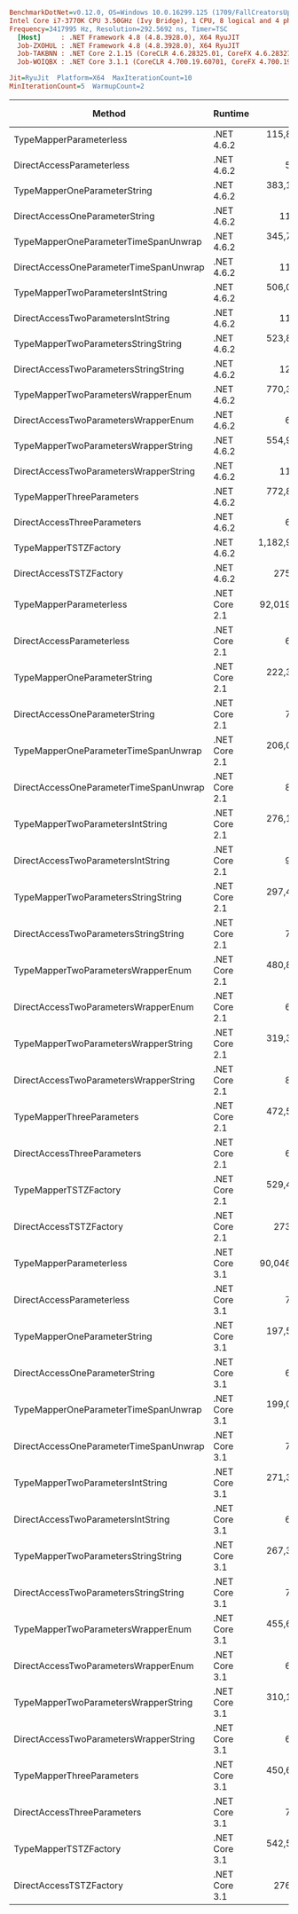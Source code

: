 ``` ini

BenchmarkDotNet=v0.12.0, OS=Windows 10.0.16299.125 (1709/FallCreatorsUpdate/Redstone3)
Intel Core i7-3770K CPU 3.50GHz (Ivy Bridge), 1 CPU, 8 logical and 4 physical cores
Frequency=3417995 Hz, Resolution=292.5692 ns, Timer=TSC
  [Host]     : .NET Framework 4.8 (4.8.3928.0), X64 RyuJIT
  Job-ZXOHUL : .NET Framework 4.8 (4.8.3928.0), X64 RyuJIT
  Job-TAKBNN : .NET Core 2.1.15 (CoreCLR 4.6.28325.01, CoreFX 4.6.28327.02), X64 RyuJIT
  Job-WOIQBX : .NET Core 3.1.1 (CoreCLR 4.700.19.60701, CoreFX 4.700.19.60801), X64 RyuJIT

Jit=RyuJit  Platform=X64  MaxIterationCount=10  
MinIterationCount=5  WarmupCount=2  

```
|                                 Method |       Runtime |             Mean |          Error |         StdDev |      Ratio |  RatioSD |   Gen 0 |  Gen 1 | Gen 2 | Allocated |
|--------------------------------------- |-------------- |-----------------:|---------------:|---------------:|-----------:|---------:|--------:|-------:|------:|----------:|
|                TypeMapperParameterless |    .NET 4.6.2 |   115,846.122 ns |  2,083.2186 ns |    742.8958 ns |  19,664.72 |   788.30 |  1.4648 | 0.4883 |     - |    6382 B |
|              DirectAccessParameterless |    .NET 4.6.2 |         5.853 ns |      0.3254 ns |      0.2153 ns |       1.00 |     0.00 |  0.0153 |      - |     - |      64 B |
|           TypeMapperOneParameterString |    .NET 4.6.2 |   383,138.757 ns | 33,958.2042 ns | 22,461.2495 ns |  65,485.71 | 3,605.40 |  4.3945 | 0.9766 |     - |   18704 B |
|         DirectAccessOneParameterString |    .NET 4.6.2 |        11.537 ns |      0.6338 ns |      0.4192 ns |       1.97 |     0.12 |  0.0153 |      - |     - |      64 B |
|   TypeMapperOneParameterTimeSpanUnwrap |    .NET 4.6.2 |   345,724.973 ns |  6,731.4660 ns |  1,748.1404 ns |  59,011.09 | 2,429.62 |  4.3945 | 0.9766 |     - |   18704 B |
| DirectAccessOneParameterTimeSpanUnwrap |    .NET 4.6.2 |        11.430 ns |      0.1913 ns |      0.0497 ns |       1.95 |     0.09 |  0.0153 |      - |     - |      64 B |
|       TypeMapperTwoParametersIntString |    .NET 4.6.2 |   506,048.399 ns |  9,137.4244 ns |  2,372.9601 ns |  86,381.33 | 3,687.96 |  6.8359 | 0.9766 |     - |   29905 B |
|     DirectAccessTwoParametersIntString |    .NET 4.6.2 |        11.202 ns |      0.1553 ns |      0.0403 ns |       1.91 |     0.08 |  0.0153 |      - |     - |      64 B |
|    TypeMapperTwoParametersStringString |    .NET 4.6.2 |   523,881.034 ns | 14,763.8224 ns |  9,765.3544 ns |  89,594.43 | 3,057.12 |  6.8359 | 1.9531 |     - |   29905 B |
|  DirectAccessTwoParametersStringString |    .NET 4.6.2 |        12.685 ns |      1.7303 ns |      1.1445 ns |       2.17 |     0.20 |  0.0153 |      - |     - |      64 B |
|     TypeMapperTwoParametersWrapperEnum |    .NET 4.6.2 |   770,341.048 ns | 19,022.1418 ns |  9,948.9480 ns | 130,893.83 | 5,487.05 |  7.8125 | 0.9766 |     - |   33809 B |
|   DirectAccessTwoParametersWrapperEnum |    .NET 4.6.2 |         6.424 ns |      0.1932 ns |      0.1010 ns |       1.09 |     0.05 |  0.0153 |      - |     - |      64 B |
|   TypeMapperTwoParametersWrapperString |    .NET 4.6.2 |   554,900.996 ns |  4,669.5113 ns |  1,212.6572 ns |  94,722.01 | 4,084.77 |  6.8359 | 0.9766 |     - |   30097 B |
| DirectAccessTwoParametersWrapperString |    .NET 4.6.2 |        11.487 ns |      0.2210 ns |      0.0981 ns |       1.95 |     0.07 |  0.0153 |      - |     - |      64 B |
|              TypeMapperThreeParameters |    .NET 4.6.2 |   772,894.509 ns | 21,788.2897 ns | 12,965.8617 ns | 131,400.48 | 4,874.50 |  7.8125 | 0.9766 |     - |   34441 B |
|            DirectAccessThreeParameters |    .NET 4.6.2 |         6.729 ns |      0.6365 ns |      0.4210 ns |       1.15 |     0.08 |  0.0153 |      - |     - |      64 B |
|                  TypeMapperTSTZFactory |    .NET 4.6.2 | 1,182,951.601 ns | 32,294.5763 ns |  8,386.7989 ns | 201,915.16 | 8,352.92 | 15.6250 | 1.9531 |     - |   69441 B |
|                DirectAccessTSTZFactory |    .NET 4.6.2 |       275.823 ns |      5.8735 ns |      3.8850 ns |      47.18 |     1.66 |  0.0153 |      - |     - |      64 B |
|                TypeMapperParameterless | .NET Core 2.1 |    92,019.200 ns |  1,338.2388 ns |    347.5364 ns |  15,706.43 |   638.77 |  1.0986 | 0.4883 |     - |    5551 B |
|              DirectAccessParameterless | .NET Core 2.1 |         6.252 ns |      0.4359 ns |      0.2883 ns |       1.07 |     0.07 |  0.0152 |      - |     - |      64 B |
|           TypeMapperOneParameterString | .NET Core 2.1 |   222,309.936 ns | 26,925.0599 ns | 17,809.2600 ns |  37,984.20 | 2,736.82 |  1.4648 | 0.2441 |     - |    6457 B |
|         DirectAccessOneParameterString | .NET Core 2.1 |         7.669 ns |      0.2193 ns |      0.0974 ns |       1.31 |     0.05 |  0.0152 |      - |     - |      64 B |
|   TypeMapperOneParameterTimeSpanUnwrap | .NET Core 2.1 |   206,088.889 ns |  3,846.9204 ns |    999.0330 ns |  35,186.09 | 1,704.75 |  1.4648 | 0.2441 |     - |    6457 B |
| DirectAccessOneParameterTimeSpanUnwrap | .NET Core 2.1 |         8.065 ns |      0.2409 ns |      0.1260 ns |       1.37 |     0.03 |  0.0152 |      - |     - |      64 B |
|       TypeMapperTwoParametersIntString | .NET Core 2.1 |   276,114.137 ns |  3,884.3091 ns |  1,008.7428 ns |  47,137.29 | 2,163.84 |  0.9766 |      - |     - |    7105 B |
|     DirectAccessTwoParametersIntString | .NET Core 2.1 |         9.247 ns |      1.5494 ns |      1.0248 ns |       1.58 |     0.14 |  0.0152 |      - |     - |      64 B |
|    TypeMapperTwoParametersStringString | .NET Core 2.1 |   297,453.887 ns |  4,298.2167 ns |  1,116.2332 ns |  50,776.80 | 2,225.89 |  0.9766 |      - |     - |    7105 B |
|  DirectAccessTwoParametersStringString | .NET Core 2.1 |         7.967 ns |      0.1891 ns |      0.0840 ns |       1.36 |     0.05 |  0.0152 |      - |     - |      64 B |
|     TypeMapperTwoParametersWrapperEnum | .NET Core 2.1 |   480,890.764 ns |  6,639.9181 ns |  1,724.3656 ns |  82,085.75 | 3,473.70 |  1.4648 | 0.4883 |     - |   10378 B |
|   DirectAccessTwoParametersWrapperEnum | .NET Core 2.1 |         6.736 ns |      0.1582 ns |      0.0564 ns |       1.14 |     0.05 |  0.0152 |      - |     - |      64 B |
|   TypeMapperTwoParametersWrapperString | .NET Core 2.1 |   319,381.433 ns | 11,908.2906 ns |  7,876.5969 ns |  54,602.26 | 1,413.65 |  0.9766 | 0.4883 |     - |    7289 B |
| DirectAccessTwoParametersWrapperString | .NET Core 2.1 |         8.059 ns |      0.8948 ns |      0.5918 ns |       1.38 |     0.11 |  0.0152 |      - |     - |      64 B |
|              TypeMapperThreeParameters | .NET Core 2.1 |   472,539.871 ns |  7,733.5158 ns |  2,757.8462 ns |  80,225.19 | 3,558.62 |  1.4648 |      - |     - |   10970 B |
|            DirectAccessThreeParameters | .NET Core 2.1 |         6.711 ns |      0.1834 ns |      0.0476 ns |       1.15 |     0.05 |  0.0152 |      - |     - |      64 B |
|                  TypeMapperTSTZFactory | .NET Core 2.1 |   529,421.893 ns |  8,573.2506 ns |  3,806.5764 ns |  90,109.14 | 3,428.17 |  1.9531 |      - |     - |   14538 B |
|                DirectAccessTSTZFactory | .NET Core 2.1 |       273.629 ns |      5.0478 ns |      2.2413 ns |      46.58 |     2.09 |  0.0148 |      - |     - |      64 B |
|                TypeMapperParameterless | .NET Core 3.1 |    90,046.366 ns |  3,290.2039 ns |  1,720.8402 ns |  15,300.44 |   682.43 |  1.0986 | 0.4883 |     - |    4904 B |
|              DirectAccessParameterless | .NET Core 3.1 |         7.265 ns |      0.6698 ns |      0.4431 ns |       1.24 |     0.08 |  0.0153 |      - |     - |      64 B |
|           TypeMapperOneParameterString | .NET Core 3.1 |   197,596.852 ns |  3,224.2257 ns |  1,149.7899 ns |  33,542.35 | 1,359.87 |  1.4648 | 0.4883 |     - |    6328 B |
|         DirectAccessOneParameterString | .NET Core 3.1 |         6.838 ns |      0.2226 ns |      0.0794 ns |       1.16 |     0.04 |  0.0153 |      - |     - |      64 B |
|   TypeMapperOneParameterTimeSpanUnwrap | .NET Core 3.1 |   199,066.643 ns |  1,561.5719 ns |    405.5353 ns |  33,980.37 | 1,450.65 |  1.4648 | 0.4883 |     - |    6328 B |
| DirectAccessOneParameterTimeSpanUnwrap | .NET Core 3.1 |         7.118 ns |      0.6063 ns |      0.4010 ns |       1.22 |     0.10 |  0.0153 |      - |     - |      64 B |
|       TypeMapperTwoParametersIntString | .NET Core 3.1 |   271,394.184 ns |  4,757.1989 ns |  2,488.1070 ns |  46,116.62 | 1,954.90 |  0.9766 | 0.4883 |     - |    6974 B |
|     DirectAccessTwoParametersIntString | .NET Core 3.1 |         6.846 ns |      0.1413 ns |      0.0367 ns |       1.17 |     0.05 |  0.0153 |      - |     - |      64 B |
|    TypeMapperTwoParametersStringString | .NET Core 3.1 |   267,318.861 ns |  5,116.1381 ns |  1,328.6448 ns |  45,625.74 | 1,797.77 |  0.9766 | 0.4883 |     - |    6979 B |
|  DirectAccessTwoParametersStringString | .NET Core 3.1 |         7.078 ns |      0.1756 ns |      0.0456 ns |       1.21 |     0.06 |  0.0153 |      - |     - |      64 B |
|     TypeMapperTwoParametersWrapperEnum | .NET Core 3.1 |   455,637.186 ns |  5,256.2224 ns |  1,365.0243 ns |  77,783.99 | 3,544.60 |  1.4648 | 0.4883 |     - |   10392 B |
|   DirectAccessTwoParametersWrapperEnum | .NET Core 3.1 |         6.768 ns |      0.2011 ns |      0.1052 ns |       1.15 |     0.05 |  0.0153 |      - |     - |      64 B |
|   TypeMapperTwoParametersWrapperString | .NET Core 3.1 |   310,129.102 ns | 12,537.7973 ns |  7,461.0420 ns |  52,734.47 | 2,407.11 |  0.9766 | 0.4883 |     - |    7158 B |
| DirectAccessTwoParametersWrapperString | .NET Core 3.1 |         6.953 ns |      0.1937 ns |      0.0503 ns |       1.19 |     0.05 |  0.0153 |      - |     - |      64 B |
|              TypeMapperThreeParameters | .NET Core 3.1 |   450,658.968 ns |  4,388.0526 ns |  1,139.5633 ns |  76,929.84 | 3,382.28 |  1.4648 |      - |     - |   10998 B |
|            DirectAccessThreeParameters | .NET Core 3.1 |         7.010 ns |      0.2776 ns |      0.1836 ns |       1.20 |     0.07 |  0.0153 |      - |     - |      64 B |
|                  TypeMapperTSTZFactory | .NET Core 3.1 |   542,568.919 ns |  4,053.3159 ns |  1,052.6333 ns |  92,619.10 | 4,055.42 |  1.9531 |      - |     - |   14511 B |
|                DirectAccessTSTZFactory | .NET Core 3.1 |       276.094 ns |     11.3853 ns |      7.5307 ns |      47.24 |     2.34 |  0.0153 |      - |     - |      64 B |
